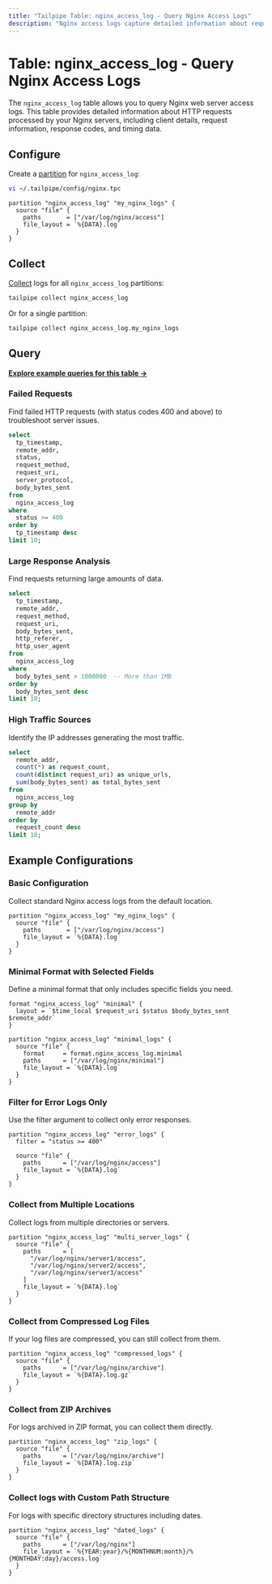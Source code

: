 ```yaml
---
title: "Tailpipe Table: nginx_access_log - Query Nginx Access Logs"
description: "Nginx access logs capture detailed information about requests processed by the Nginx web server. This table provides a structured representation of the log data, including request details, client information, response codes, and processing times."
---
```


# Table: nginx_access_log - Query Nginx Access Logs

The `nginx_access_log` table allows you to query Nginx web server access logs. This table provides detailed information about HTTP requests processed by your Nginx servers, including client details, request information, response codes, and timing data.

## Configure

Create a [partition](https://tailpipe.io/docs/manage/partition) for `nginx_access_log`:

```sh
vi ~/.tailpipe/config/nginx.tpc
```

```hcl
partition "nginx_access_log" "my_nginx_logs" {
  source "file" {
    paths       = ["/var/log/nginx/access"]
    file_layout = `%{DATA}.log`
  }
}
```

## Collect

[Collect](https://tailpipe.io/docs/manage/collection) logs for all `nginx_access_log` partitions:

```sh
tailpipe collect nginx_access_log
```

Or for a single partition:

```sh
tailpipe collect nginx_access_log.my_nginx_logs
```

## Query

**[Explore example queries for this table →](https://hub.tailpipe.io/plugins/turbot/nginx/queries/nginx_access_log)**

### Failed Requests

Find failed HTTP requests (with status codes 400 and above) to troubleshoot server issues.

```sql
select
  tp_timestamp,
  remote_addr,
  status,
  request_method,
  request_uri,
  server_protocol,
  body_bytes_sent
from
  nginx_access_log
where
  status >= 400
order by
  tp_timestamp desc
limit 10;
```

### Large Response Analysis

Find requests returning large amounts of data.

```sql
select
  tp_timestamp,
  remote_addr,
  request_method,
  request_uri,
  body_bytes_sent,
  http_referer,
  http_user_agent
from
  nginx_access_log
where
  body_bytes_sent > 1000000  -- More than 1MB
order by
  body_bytes_sent desc
limit 10;
```

### High Traffic Sources

Identify the IP addresses generating the most traffic.

```sql
select
  remote_addr,
  count(*) as request_count,
  count(distinct request_uri) as unique_urls,
  sum(body_bytes_sent) as total_bytes_sent
from
  nginx_access_log
group by
  remote_addr
order by
  request_count desc
limit 10;
```

## Example Configurations

### Basic Configuration

Collect standard Nginx access logs from the default location.

```hcl
partition "nginx_access_log" "my_nginx_logs" {
  source "file" {
    paths       = ["/var/log/nginx/access"]
    file_layout = `%{DATA}.log`
  }
}
```

### Minimal Format with Selected Fields

Define a minimal format that only includes specific fields you need.

```hcl
format "nginx_access_log" "minimal" {
  layout = `$time_local $request_uri $status $body_bytes_sent $remote_addr`
}

partition "nginx_access_log" "minimal_logs" {
  source "file" {
    format     = format.nginx_access_log.minimal
    paths      = ["/var/log/nginx/minimal"]
    file_layout = `%{DATA}.log`
  }
}
```

### Filter for Error Logs Only

Use the filter argument to collect only error responses.

```hcl
partition "nginx_access_log" "error_logs" {
  filter = "status >= 400"
  
  source "file" {
    paths      = ["/var/log/nginx/access"]
    file_layout = `%{DATA}.log`
  }
}
```

### Collect from Multiple Locations

Collect logs from multiple directories or servers.

```hcl
partition "nginx_access_log" "multi_server_logs" {
  source "file" {
    paths      = [
      "/var/log/nginx/server1/access",
      "/var/log/nginx/server2/access",
      "/var/log/nginx/server3/access"
    ]
    file_layout = `%{DATA}.log`
  }
}
```

### Collect from Compressed Log Files

If your log files are compressed, you can still collect from them.

```hcl
partition "nginx_access_log" "compressed_logs" {
  source "file" {
    paths      = ["/var/log/nginx/archive"]
    file_layout = `%{DATA}.log.gz`
  }
}
```

### Collect from ZIP Archives

For logs archived in ZIP format, you can collect them directly.

```hcl
partition "nginx_access_log" "zip_logs" {
  source "file" {
    paths      = ["/var/log/nginx/archive"]
    file_layout = `%{DATA}.log.zip`
  }
}
```

### Collect logs with Custom Path Structure

For logs with specific directory structures including dates.

```hcl
partition "nginx_access_log" "dated_logs" {
  source "file" {
    paths      = ["/var/log/nginx"]
    file_layout = `%{YEAR:year}/%{MONTHNUM:month}/%{MONTHDAY:day}/access.log`
  }
}
```

